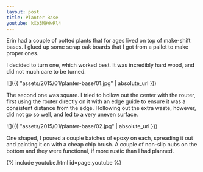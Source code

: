 ```yaml
---
layout: post
title: Planter Base
youtube: kXb3M9WwRl4
---
```

Erin had a couple of potted plants that for ages lived on top of make-shift
bases. I glued up some scrap oak boards that I got from a pallet to make proper
ones.

I decided to turn one, which worked best. It was incredibly hard wood, and did
not much care to be turned.

![]({{ "assets/2015/01/planter-base/01.jpg" | absolute_url }})

The second one was square. I tried to hollow out the center with the router,
first using the router directly on it with an edge guide to ensure it was a
consistent distance from the edge. Hollowing out the extra waste, however, did
not go so well, and led to a very uneven surface.

![]({{ "assets/2015/01/planter-base/02.jpg" | absolute_url }})

One shaped, I poured a couple batches of epoxy on each, spreading it out and
painting it on with a cheap chip brush. A couple of non-slip nubs on the bottom
and they were functional, if more rustic than I had planned.

{% include youtube.html id=page.youtube %}
